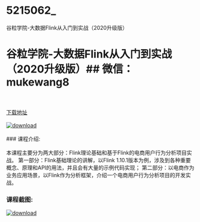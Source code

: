 # 5215062_
谷粒学院-大数据Flink从入门到实战（2020升级版）
# 谷粒学院-大数据Flink从入门到实战（2020升级版）## 微信：mukewang8
<br/></br>[下载地址](http://www.36tz.cn/article/5215062 "下载地址")
<br/></br>[![download](http://36tz.cn/muke_img/2020_08_2-71.png "下载地址")](http://www.36tz.cn/article/5215062 "下载地址")
<br/></br>### 课程介绍:<br/></br>本课程主要分为两大部分：Flink理论基础和基于Flink的电商用户行为分析项目实战。
第一部分：Flink基础理论的讲解，以Flink 1.10.1版本为例，涉及到各种重要概念、原理和API的用法，并且会有大量的示例代码实现；
第二部分：以电商作为业务应用场景，以Flink作为分析框架，介绍一个电商用户行为分析项目的开发实战。

### 课程截图:
[![download](http://36tz.cn/muke_img/2020_08_1-76.png "下载地址")](http://www.36tz.cn/article/5215062 "下载地址")
